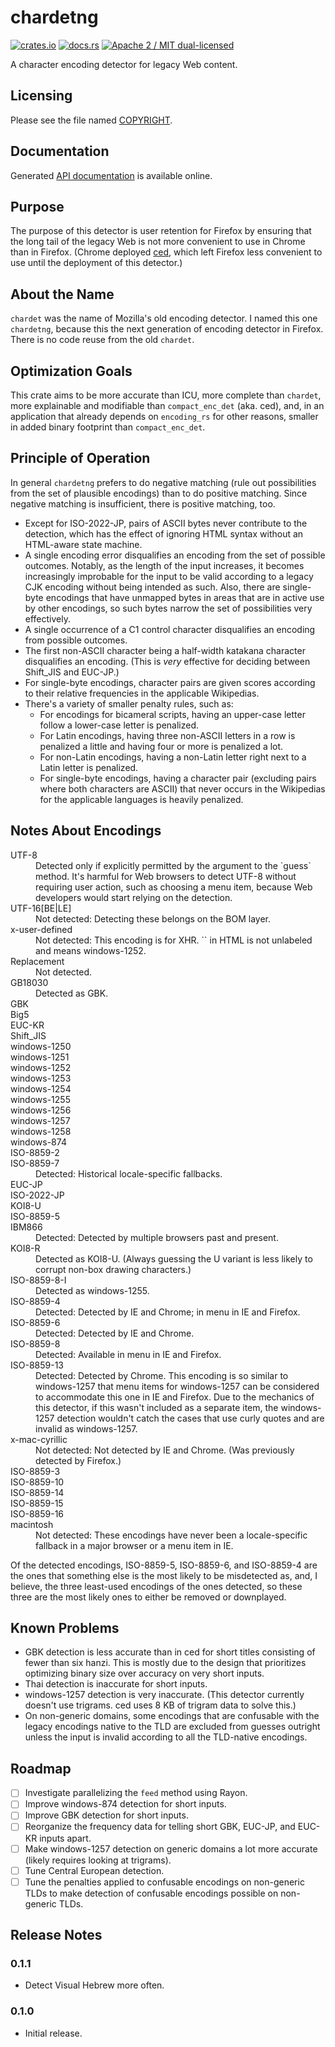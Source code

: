 # chardetng

[![crates.io](https://meritbadge.herokuapp.com/chardetng)](https://crates.io/crates/chardetng)
[![docs.rs](https://docs.rs/chardetng/badge.svg)](https://docs.rs/chardetng/)
[![Apache 2 / MIT dual-licensed](https://img.shields.io/badge/license-Apache%202%20%2F%20MIT-blue.svg)](https://github.com/hsivonen/chardetng/blob/master/COPYRIGHT)

A character encoding detector for legacy Web content.

## Licensing

Please see the file named
[COPYRIGHT](https://github.com/hsivonen/chardetng/blob/master/COPYRIGHT).

## Documentation

Generated [API documentation](https://docs.rs/chardetng/) is available
online.

## Purpose

The purpose of this detector is user retention for Firefox by ensuring that the long tail of the legacy Web is not more convenient to use in Chrome than in Firefox. (Chrome deployed [ced](https://github.com/google/compact_enc_det/), which left Firefox less convenient to use until the deployment of this detector.)

## About the Name

`chardet` was the name of Mozilla's old encoding detector. I named this one `chardetng`, because this the next generation of encoding detector in Firefox. There is no code reuse from the old `chardet`.

## Optimization Goals

This crate aims to be more accurate than ICU, more complete than `chardet`, more explainable and modifiable than `compact_enc_det` (aka. ced), and, in an application that already depends on `encoding_rs` for other reasons, smaller in added binary footprint than `compact_enc_det`.

## Principle of Operation

In general `chardetng` prefers to do negative matching (rule out possibilities from the set of plausible encodings) than to do positive matching. Since negative matching is insufficient, there is positive matching, too.

* Except for ISO-2022-JP, pairs of ASCII bytes never contribute to the detection, which has the effect of ignoring HTML syntax without an HTML-aware state machine.
* A single encoding error disqualifies an encoding from the set of possible outcomes. Notably, as the length of the input increases, it becomes increasingly improbable for the input to be valid according to a legacy CJK encoding without being intended as such. Also, there are single-byte encodings that have unmapped bytes in areas that are in active use by other encodings, so such bytes narrow the set of possibilities very effectively.
* A single occurrence of a C1 control character disqualifies an encoding from possible outcomes.
* The first non-ASCII character being a half-width katakana character disqualifies an encoding. (This is _very_ effective for deciding between Shift_JIS and EUC-JP.)
* For single-byte encodings, character pairs are given scores according to their relative frequencies in the applicable Wikipedias.
* There's a variety of smaller penalty rules, such as:
   - For encodings for bicameral scripts, having an upper-case letter follow a lower-case letter is penalized.
   - For Latin encodings, having three non-ASCII letters in a row is penalized a little and having four or more is penalized a lot.
   - For non-Latin encodings, having a non-Latin letter right next to a Latin letter is penalized.
   - For single-byte encodings, having a character pair (excluding pairs where both characters are ASCII) that never occurs in the Wikipedias for the applicable languages is heavily penalized.

## Notes About Encodings

<dl>
<dt>UTF-8</dt>
<dd>Detected only if explicitly permitted by the argument to the `guess` method. It's harmful for Web browsers to detect UTF-8 without requiring user action, such as choosing a menu item, because Web developers would start relying on the detection.</dd>
<dt>UTF-16[BE|LE]</dt>
<dd>Not detected: Detecting these belongs on the BOM layer.</dd>
<dt>x-user-defined</dt>
<dd>Not detected: This encoding is for XHR. `<meta charset=x-user-defined>` in HTML is not unlabeled and means windows-1252.</dd>
<dt>Replacement</dt>
<dd>Not detected.</dd>
<dt>GB18030</dt>
<dd>Detected as GBK.</dd>
<dt>GBK</dt>
<dt>Big5</dt>
<dt>EUC-KR</dt>
<dt>Shift_JIS</dt>
<dt>windows-1250</dt>
<dt>windows-1251</dt>
<dt>windows-1252</dt>
<dt>windows-1253</dt>
<dt>windows-1254</dt>
<dt>windows-1255</dt>
<dt>windows-1256</dt>
<dt>windows-1257</dt>
<dt>windows-1258</dt>
<dt>windows-874</dt>
<dt>ISO-8859-2</dt>
<dt>ISO-8859-7</dt>
<dd>Detected: Historical locale-specific fallbacks.</dd>
<dt>EUC-JP</dt>
<dt>ISO-2022-JP</dt>
<dt>KOI8-U</dt>
<dt>ISO-8859-5</dt>
<dt>IBM866</dt>
<dd>Detected: Detected by multiple browsers past and present.</dd>
<dt>KOI8-R</dt>
<dd>Detected as KOI8-U. (Always guessing the U variant is less likely to corrupt non-box drawing characters.)</dd>
<dt>ISO-8859-8-I</dt>
<dd>Detected as windows-1255.</dd>
<dt>ISO-8859-4</dt>
<dd>Detected: Detected by IE and Chrome; in menu in IE and Firefox.</dd>
<dt>ISO-8859-6</dt>
<dd>Detected: Detected by IE and Chrome.</dd>
<dt>ISO-8859-8</dt>
<dd>Detected: Available in menu in IE and Firefox.</dd>
<dt>ISO-8859-13</dt>
<dd>Detected: Detected by Chrome. This encoding is so similar to windows-1257 that menu items for windows-1257 can be considered to accommodate this one in IE and Firefox. Due to the mechanics of this detector, if this wasn't included as a separate item, the windows-1257 detection wouldn't catch the cases that use curly quotes and are invalid as windows-1257.</dd>
<dt>x-mac-cyrillic</dt>
<dd>Not detected: Not detected by IE and Chrome. (Was previously detected by Firefox.)</dd>
<dt>ISO-8859-3</dt>
<dt>ISO-8859-10</dt>
<dt>ISO-8859-14</dt>
<dt>ISO-8859-15</dt>
<dt>ISO-8859-16</dt>
<dt>macintosh</dt>
<dd>Not detected: These encodings have never been a locale-specific fallback in a major browser or a menu item in IE.</dd>
</dl>

Of the detected encodings, ISO-8859-5, ISO-8859-6, and ISO-8859-4 are the ones that something else is the most likely to be misdetected as, and, I believe, the three least-used encodings of the ones detected, so these three are the most likely ones to either be removed or downplayed.

## Known Problems

* GBK detection is less accurate than in ced for short titles consisting of fewer than six hanzi. This is mostly due to the design that prioritizes optimizing binary size over accuracy on very short inputs.
* Thai detection is inaccurate for short inputs.
* windows-1257 detection is very inaccurate. (This detector currently doesn't use trigrams. ced uses 8 KB of trigram data to solve this.)
* On non-generic domains, some encodings that are confusable with the legacy encodings native to the TLD are excluded from guesses outright unless the input is invalid according to all the TLD-native encodings.

## Roadmap

- [ ] Investigate parallelizing the `feed` method using Rayon.
- [ ] Improve windows-874 detection for short inputs.
- [ ] Improve GBK detection for short inputs.
- [ ] Reorganize the frequency data for telling short GBK, EUC-JP, and EUC-KR inputs apart.
- [ ] Make windows-1257 detection on generic domains a lot more accurate (likely requires looking at trigrams).
- [ ] Tune Central European detection.
- [ ] Tune the penalties applied to confusable encodings on non-generic TLDs to make detection of confusable encodings possible on non-generic TLDs.

## Release Notes

### 0.1.1

* Detect Visual Hebrew more often.

### 0.1.0

* Initial release.
